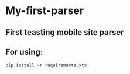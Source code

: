 # My-first-parser
## First teasting mobile site parser
## For using:
```
pip install -r requirements.xtx
```
